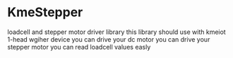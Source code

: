 # KmeStepper
loadcell and stepper motor driver library
this library should use with kmeiot 1-head wgiher device 
you can drive your dc motor
you can drive your stepper motor 
you can read loadcell values easly
